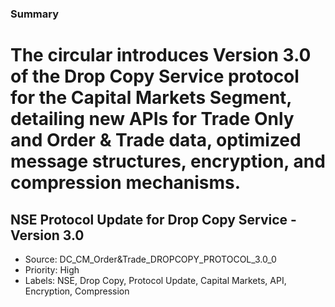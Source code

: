 

### Summary
The circular introduces Version 3.0 of the Drop Copy Service protocol for the Capital Markets Segment, detailing new APIs for Trade Only and Order & Trade data, optimized message structures, encryption, and compression mechanisms.
=======
## NSE Protocol Update for Drop Copy Service - Version 3.0
- Source: DC_CM_Order&Trade_DROPCOPY_PROTOCOL_3.0_0
- Priority: High
- Labels: NSE, Drop Copy, Protocol Update, Capital Markets, API, Encryption, Compression
